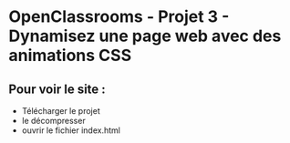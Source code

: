 # OpenClassrooms - Projet 3 - Dynamisez une page web avec des animations CSS
## Pour voir le site :
- Télécharger le projet
- le décompresser
- ouvrir le fichier index.html
